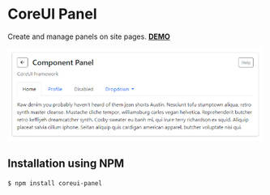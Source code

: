 CoreUI Panel
============

Create and manage panels on site pages. 
**[DEMO](https://n2ref.github.io/coreui-panel)**
 
![Panel](https://raw.githubusercontent.com/n2ref/coreui-panel/master/preview.png) 

Installation using NPM
---------------------------
```
$ npm install coreui-panel
```
